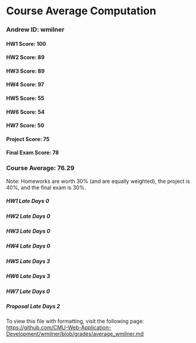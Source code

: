 
Course Average Computation
==========================

### Andrew ID: wmilner

#### HW1 Score: 100
#### HW2 Score: 89
#### HW3 Score: 89
#### HW4 Score: 97
#### HW5 Score: 55
#### HW6 Score: 54
#### HW7 Score: 50
#### Project Score: 75
#### Final Exam Score: 78

### Course Average: 76.29

Note: Homeworks are worth 30% (and are equally weighted), the project is 40%, and the final exam is 30%.

##### HW1 Late Days 0
##### HW2 Late Days 0
##### HW3 Late Days 0
##### HW4 Late Days 0
##### HW5 Late Days 3
##### HW6 Late Days 3
##### HW7 Late Days 0
##### Proposal Late Days 2

To view this file with formatting, visit the following page: https://github.com/CMU-Web-Application-Development/wmilner/blob/grades/average_wmilner.md


